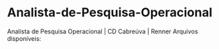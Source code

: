 # Analista-de-Pesquisa-Operacional
Analista de Pesquisa Operacional | CD Cabreúva | Renner
Arquivos disponíveis:
